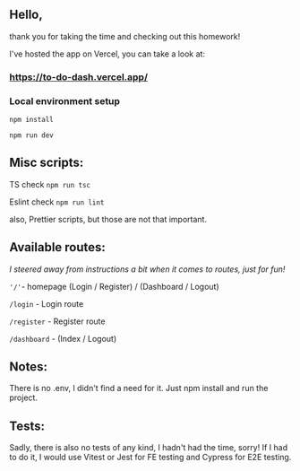## Hello,

thank you for taking the time and checking out this homework!

I've hosted the app on Vercel, you can take a look at:

### https://to-do-dash.vercel.app/

### Local environment setup

`npm install`

`npm run dev`

## Misc scripts:

TS check
`npm run tsc`

Eslint check
`npm run lint`

also, Prettier scripts, but those are not that important.

## Available routes:
_I steered away from instructions a bit when it comes to routes, just for fun!_

`'/'`- homepage (Login / Register) / (Dashboard / Logout)

`/login` - Login route

`/register` - Register route

`/dashboard` - (Index / Logout)


## Notes:

There is no .env, I didn't find a need for it.
Just npm install and run the project.

## Tests:
Sadly, there is also no tests of any kind, I hadn't had the time, sorry!
If I had to do it, I would use Vitest or Jest for FE testing and Cypress for E2E testing.
